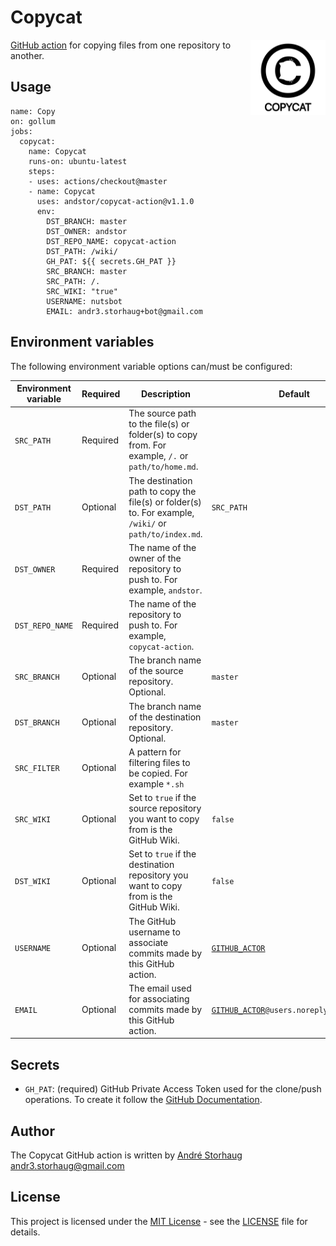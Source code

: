 # Copycat
<a href="https://github.com/andstor/copycat-action"><img
  src="media/logo.svg" alt="Copycat Logo"
  width="120" height="auto" align="right"></a>

[GitHub action](https://developer.github.com/actions/) for copying files from one repository to another.

## Usage
```
name: Copy
on: gollum
jobs:
  copycat:
    name: Copycat
    runs-on: ubuntu-latest
    steps:
    - uses: actions/checkout@master
    - name: Copycat
      uses: andstor/copycat-action@v1.1.0
      env:
        DST_BRANCH: master
        DST_OWNER: andstor
        DST_REPO_NAME: copycat-action
        DST_PATH: /wiki/
        GH_PAT: ${{ secrets.GH_PAT }}
        SRC_BRANCH: master
        SRC_PATH: /.
        SRC_WIKI: "true"
        USERNAME: nutsbot
        EMAIL: andr3.storhaug+bot@gmail.com

```

## Environment variables
The following environment variable options can/must be configured:

|Environment variable|Required|Description|Default|
|--------------------|--------|-----------|-------|
|`SRC_PATH`|Required|The source path to the file(s) or folder(s) to copy from. For example, `/.` or `path/to/home.md`.||
|`DST_PATH`|Optional|The destination path to copy the file(s) or folder(s) to. For example, `/wiki/` or `path/to/index.md`. |`SRC_PATH`|
|`DST_OWNER`|Required|The name of the owner of the repository to push to. For example, `andstor`.||
|`DST_REPO_NAME`|Required|The name of the repository to push to. For example, `copycat-action`.||
|`SRC_BRANCH`|Optional|The branch name of the source repository. Optional.|`master`|
|`DST_BRANCH`|Optional|The branch name of the destination repository. Optional.|`master`|
|`SRC_FILTER`|Optional|A pattern for filtering files to be copied. For example `*.sh`||
|`SRC_WIKI`|Optional|Set to `true` if the source repository you want to copy from is the GitHub Wiki.| `false`|
|`DST_WIKI`|Optional|Set to `true` if the destination repository you want to copy from is the GitHub Wiki.|`false`|
|`USERNAME`|Optional|The GitHub username to associate commits made by this GitHub action.|[`GITHUB_ACTOR`](https://help.github.com/en/articles/virtual-environments-for-github-actions#environment-variables)|
|`EMAIL`|Optional|The email used for associating commits made by this GitHub action.|[`GITHUB_ACTOR`](https://help.github.com/en/articles/virtual-environments-for-github-actions#environment-variables)`@users.noreply.github.com`|

## Secrets
* `GH_PAT`: (required) GitHub Private Access Token used for the clone/push operations. To create it follow the [GitHub Documentation](https://help.github.com/en/articles/creating-a-personal-access-token-for-the-command-line).

## Author
The Copycat GitHub action is written by [André Storhaug](https://github.com/andstor) <andr3.storhaug@gmail.com>

## License
This project is licensed under the [MIT License](https://opensource.org/licenses/MIT) - see the [LICENSE](LICENSE) file for details.
